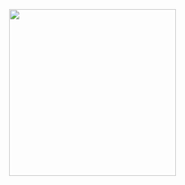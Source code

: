 <div id="header" align="center">
  <img src="https://media.giphy.com/media/LbwJp26pqGf0k/giphy.gif" width="300"/>
</div>




